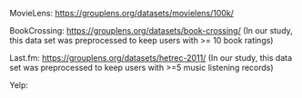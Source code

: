 MovieLens: https://grouplens.org/datasets/movielens/100k/

BookCrossing: https://grouplens.org/datasets/book-crossing/ (In our study, this data set was preprocessed to keep users with >= 10 book ratings)

Last.fm: https://grouplens.org/datasets/hetrec-2011/ (In our study, this data set was preprocessed to keep users with >=5 music listening records)

Yelp: 

